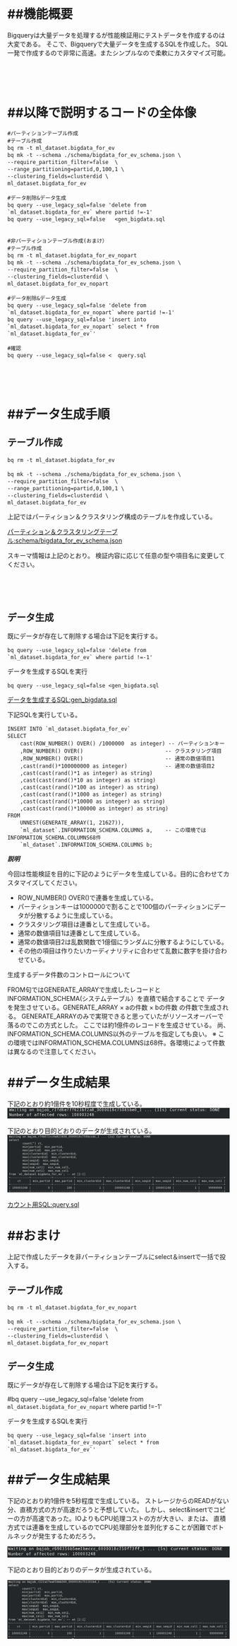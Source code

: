 

<br><br><br> 
# ##機能概要
Bigqueryは大量データを処理するが性能検証用にテストデータを作成するのは大変である。
そこで、Bigqueryで大量データを生成するSQLを作成した。
SQL一発で作成するので非常に高速。またシンプルなので柔軟にカスタマイズ可能。

<br><br><br> 
# ##以降で説明するコードの全体像
```
#パーティションテーブル作成
#テーブル作成
bq rm -t ml_dataset.bigdata_for_ev
bq mk -t --schema ./schema/bigdata_for_ev_schema.json \
--require_partition_filter=false  \
--range_partitioning=partid,0,100,1 \
--clustering_fields=clusterdid \
ml_dataset.bigdata_for_ev

#データ削除&データ生成
bq query --use_legacy_sql=false 'delete from `ml_dataset.bigdata_for_ev` where partid !=-1'
bq query --use_legacy_sql=false   <gen_bigdata.sql


#非パーティションテーブル作成(おまけ）
#テーブル作成
bq rm -t ml_dataset.bigdata_for_ev_nopart
bq mk -t --schema ./schema/bigdata_for_ev_schema.json \
--require_partition_filter=false  \
--clustering_fields=clusterdid \
ml_dataset.bigdata_for_ev_nopart

#データ削除&データ生成
bq query --use_legacy_sql=false 'delete from `ml_dataset.bigdata_for_ev_nopart` where partid !=-1'
bq query --use_legacy_sql=false 'insert into `ml_dataset.bigdata_for_ev_nopart` select * from `ml_dataset.bigdata_for_ev`'

#確認
bq query --use_legacy_sql=false <  query.sql
```


<br><br><br> 
# ##データ生成手順

## テーブル作成


```
bq rm -t ml_dataset.bigdata_for_ev

bq mk -t --schema ./schema/bigdata_for_ev_schema.json \
--require_partition_filter=false  \
--range_partitioning=partid,0,100,1 \
--clustering_fields=clusterdid \
ml_dataset.bigdata_for_ev
```

上記ではパーティション＆クラスタリング構成のテーブルを作成している。

[パーティション＆クラスタリングテーブル:schema/bigdata_for_ev_schema.json](./schema/bigdata_for_ev_schema.json)
   
スキーマ情報は上記のとおり。
検証内容に応じて任意の型や項目名に変更してください。


<br><br><br> 

## データ生成

既にデータが存在して削除する場合は下記を実行する。
```
bq query --use_legacy_sql=false 'delete from `ml_dataset.bigdata_for_ev` where partid !=-1'
```

データを生成するSQLを実行


```
bq query --use_legacy_sql=false <gen_bigdata.sql
```

[データを生成するSQL:gen_bigdata.sql](./gen_bigdata.sql)


下記SQLを実行している。

```
INSERT INTO `ml_dataset.bigdata_for_ev` 
SELECT
	cast(ROW_NUMBER() OVER() /1000000  as integer) -- パーティションキー
	,ROW_NUMBER() OVER()                          -- クラスタリング項目
	,ROW_NUMBER() OVER()                          -- 通常の数値項目1
	,cast(rand()*100000000 as integer)            -- 通常の数値項目2 
	,cast(cast(rand()*1 as integer) as string) 
	,cast(cast(rand()*10 as integer) as string) 
	,cast(cast(rand()*100 as integer) as string) 
	,cast(cast(rand()*1000 as integer) as string) 
	,cast(cast(rand()*10000 as integer) as string) 
	,cast(cast(rand()*100000 as integer) as string) 
FROM 
	UNNEST(GENERATE_ARRAY(1, 21627)),
	`ml_dataset`.INFORMATION_SCHEMA.COLUMNS a,    -- この環境ではINFORMATION_SCHEMA.COLUMNS68件
	`ml_dataset`.INFORMATION_SCHEMA.COLUMNS b;
```

***説明***

今回は性能検証を目的に下記のようにデータを生成している。目的に合わせてカスタマイズしてください。
- ROW_NUMBER() OVER()で連番を生成している。
- パーティションキーは1000000で割ることで100個のパーティションにデータが分散するように生成している。
- クラスタリング項目は連番として生成している。
- 通常の数値項目1は連番として生成している。
- 通常の数値項目2は乱数関数で1億個にランダムに分散するようにしている。
- その他の項目は作りたいカーディナリティに合わせて乱数に数字を掛け合わせている。

生成するデータ件数のコントロールについて

FROM句ではGENERATE_ARRAYで生成したレコードとINFORMATION_SCHEMA(システムテーブル）を直積で結合することで
データを発生させている。GENERATE_ARRAY × aの件数 × bの件数 の件数で生成される。
GENERATE_ARRAYのみで実現できると思っていたがリソースオーバーで落るのでこの方式とした。
ここでは約1億件のレコードを生成させている。
尚、INFORMATION_SCHEMA.COLUMNS以外のテーブルを指定しても良い。
※ この環境ではINFORMATION_SCHEMA.COLUMNSは68件。各環境によって件数は異なるので注意してください。




# ##データ生成結果
下記のとおり約1億件を10秒程度で生成している。
![データ生成の実行時間](./img/直積での大量データ生成.jpg)

下記のとおり目的どおりのデータが生成されている。
![データ生成結果](./img/パーティションテーブルのカウント.jpg)

[カウント用SQL:query.sql](./query.sql)


# ##おまけ

上記で作成したデータを非パーティションテーブルにselect＆insertで一括で投入する。

## テーブル作成

```
bq rm -t ml_dataset.bigdata_for_ev_nopart

bq mk -t --schema ./schema/bigdata_for_ev_schema.json \
--require_partition_filter=false  \
--clustering_fields=clusterdid \
ml_dataset.bigdata_for_ev_nopart

```

## データ生成


既にデータが存在して削除する場合は下記を実行する。

#bq query --use_legacy_sql=false 'delete from `ml_dataset.bigdata_for_ev_nopart` where partid !=-1'

データを生成するSQLを実行

```
bq query --use_legacy_sql=false 'insert into `ml_dataset.bigdata_for_ev_nopart` select * from `ml_dataset.bigdata_for_ev`'
```

# ##データ生成結果
下記のとおり約1億件を5秒程度で生成している。
ストレージからのREADがない分、直積方式の方が高速だろうと予想していた。
しかし、select&insertでコピーの方が高速であった。IOよりもCPU処理コストの方が大きい、または、
直積方式では連番を生成しているのでCPU処理部分を並列化することが困難でボトルネックが発生するためだろう。

![データ生成の実行時間](./img/select＆Insertでの大量データ生成.jpg)


下記のとおり目的どおりのデータが生成されている。

![データ生成結果](./img/非パーティションテーブルのカウント.jpg)

